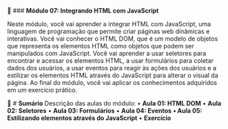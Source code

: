 📌 ### **Módulo 07: Integrando HTML com JavaScript**

Neste módulo, você vai aprender a integrar HTML com JavaScript, uma linguagem de programação que permite criar páginas web dinâmicas e interativas. Você vai conhecer o HTML DOM, que é um modelo de objetos que representa os elementos HTML como objetos que podem ser manipulados com JavaScript. Você vai aprender a usar seletores para encontrar e acessar os elementos HTML, a usar formulários para coletar dados dos usuários, a usar eventos para reagir às ações dos usuários e a estilizar os elementos HTML através do JavaScript para alterar o visual da página. Ao final do módulo, você vai aplicar os conhecimentos adquiridos em um exercício prático.

📎 # **Sumário**
Descrição das aulas do módulo:
•	**Aula 01: HTML DOM**
•	**Aula 02: Seletores**
•	**Aula 03: Formulários**
•	**Aula 04: Eventos**
**•	Aula 05: Estilizando elementos através do JavaScript**
•	**Exercício**


